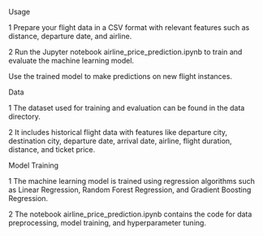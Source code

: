 Usage

1 Prepare your flight data in a CSV format with relevant features such as distance, departure date, and airline.

2 Run the Jupyter notebook airline_price_prediction.ipynb to train and evaluate the machine learning model.

Use the trained model to make predictions on new flight instances.

Data

1 The dataset used for training and evaluation can be found in the data directory.

2 It includes historical flight data with features like departure city, destination city, departure date, arrival date, airline, flight duration, distance, and ticket price.

Model Training

1 The machine learning model is trained using regression algorithms such as Linear Regression, Random Forest Regression, and Gradient Boosting Regression. 

2 The notebook airline_price_prediction.ipynb contains the code for data preprocessing, model training, and hyperparameter tuning.
